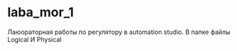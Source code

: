 # laba_mor_1
Лаюораторная работы по регулятору в automation studio. В папке файлы Logical И Physical
